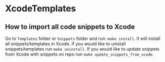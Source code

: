 # XcodeTemplates

## How to import all code snippets to Xcode
Go to `Templates` folder or `Snippets` folder and run: `make install`. It will install all snippets/templates in Xcode. If you would like to unistall snippets/templates run `make uninstall`. If you would like to update snippets from Xcode with snippets on repo run `make update_snippets_from_xcode`.
